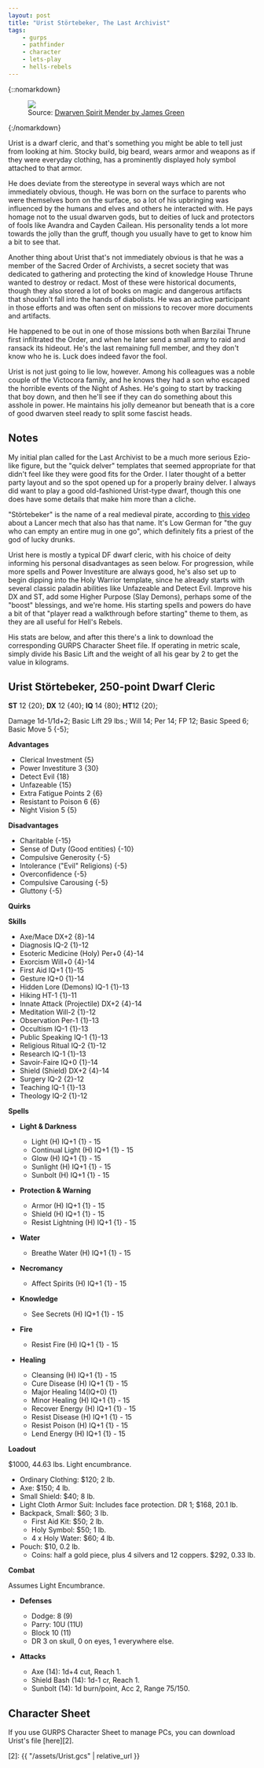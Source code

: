 ```yaml
---
layout: post
title: "Urist Störtebeker, The Last Archivist"
tags:
    - gurps
    - pathfinder
    - character
    - lets-play
    - hells-rebels
---
```


{::nomarkdown}
<figure class="center">
  <img src="{{ "/assets/james-green-daily11-2.jpg" | relative_url }}"/>
  <figcaption>Source: <a
  href="https://www.artstation.com/artwork/2xLEPA">Dwarven Spirit Mender by
  James Green</a></figcaption>
</figure>
{:/nomarkdown}

Urist is a dwarf cleric, and that's something you might be able to tell just
from looking at him. Stocky build, big beard, wears armor and weapons as if they
were everyday clothing, has a prominently displayed holy symbol attached to that
armor.

He does deviate from the stereotype in several ways which are not immediately
obvious, though. He was born on the surface to parents who were themselves born
on the surface, so a lot of his upbringing was influenced by the humans and
elves and others he interacted with. He pays homage not to the usual dwarven
gods, but to deities of luck and protectors of fools like Avandra and Cayden
Cailean. His personality tends a lot more towards the jolly than the gruff,
though you usually have to get to know him a bit to see that.

Another thing about Urist that's not immediately obvious is that he was a member
of the Sacred Order of Archivists, a secret society that was dedicated to
gathering and protecting the kind of knowledge House Thrune wanted to destroy or
redact. Most of these were historical documents, though they also stored a lot
of books on magic and dangerous artifacts that shouldn't fall into the hands of
diabolists. He was an active participant in those efforts and was often sent on
missions to recover more documents and artifacts.

He happened to be out in one of those missions both when Barzilai Thrune first
infiltrated the Order, and when he later send a small army to raid and ransack
its hideout. He's the last remaining full member, and they don't know who he
is. Luck does indeed favor the fool.

Urist is not just going to lie low, however. Among his colleagues was a noble
couple of the Victocora family, and he knows they had a son who escaped the
horrible events of the Night of Ashes. He's going to start by tracking that boy
down, and then he'll see if they can do something about this asshole in
power. He maintains his jolly demeanor but beneath that is a core of good
dwarven steel ready to split some fascist heads.

## Notes

My initial plan called for the Last Archivist to be a much more serious
Ezio-like figure, but the "quick delver" templates that seemed appropriate for
that didn't feel like they were good fits for the Order. I later thought of a
better party layout and so the spot opened up for a properly brainy delver. I
always did want to play a good old-fashioned Urist-type dwarf, though this one
does have some details that make him more than a cliche.

"Störtebeker" is the name of a real medieval pirate, according to [this
video][1] about a Lancer mech that also has that name. It's Low German for "the
guy who can empty an entire mug in one go", which definitely fits a priest of
the god of lucky drunks.

Urist here is mostly a typical DF dwarf cleric, with his choice of deity
informing his personal disadvantages as seen below. For progression, while more
spells and Power Investiture are always good, he's also set up to begin dipping
into the Holy Warrior template, since he already starts with several classic
paladin abilities like Unfazeable and Detect Evil. Improve his DX and ST, add
some Higher Purpose (Slay Demons), perhaps some of the "boost" blessings, and
we're home. His starting spells and powers do have a bit of that "player read a
walkthrough before starting" theme to them, as they are all useful for Hell's
Rebels.

His stats are below, and after this there's a link to download the corresponding
GURPS Character Sheet file. If operating in metric scale, simply divide his
Basic Lift and the weight of all his gear by 2 to get the value in kilograms.

## Urist Störtebeker, 250-point Dwarf Cleric

**ST** 12 {20}; **DX** 12 {40}; **IQ** 14 {80}; **HT**12 {20};

Damage 1d-1/1d+2; Basic Lift 29 lbs.; Will 14; Per 14; FP 12; Basic Speed 6;
Basic Move 5 {-5};

**Advantages**

- Clerical Investment {5}
- Power Investiture 3 {30}
- Detect Evil {18}
- Unfazeable {15}
- Extra Fatigue Points 2 {6}
- Resistant to Poison 6 {6}
- Night Vision 5 {5}

**Disadvantages**

- Charitable {-15}
- Sense of Duty (Good entities) {-10}
- Compulsive Generosity {-5}
- Intolerance ("Evil" Religions) {-5}
- Overconfidence {-5}
- Compulsive Carousing {-5}
- Gluttony {-5}

**Quirks**

**Skills**

- Axe/Mace DX+2 {8}-14
- Diagnosis IQ-2 {1}-12
- Esoteric Medicine (Holy) Per+0 {4}-14
- Exorcism Will+0 {4}-14
- First Aid IQ+1 {1}-15
- Gesture IQ+0 {1}-14
- Hidden Lore (Demons) IQ-1 {1}-13
- Hiking HT-1 {1}-11
- Innate Attack (Projectile) DX+2 {4}-14
- Meditation Will-2 {1}-12
- Observation Per-1 {1}-13
- Occultism IQ-1 {1}-13
- Public Speaking IQ-1 {1}-13
- Religious Ritual IQ-2 {1}-12
- Research IQ-1 {1}-13
- Savoir-Faire IQ+0 {1}-14
- Shield (Shield) DX+2 {4}-14
- Surgery IQ-2 {2}-12
- Teaching IQ-1 {1}-13
- Theology IQ-2 {1}-12

**Spells**

- **Light & Darkness**
  - Light (H) IQ+1 {1} - 15
  - Continual Light (H) IQ+1 {1} - 15
  - Glow (H) IQ+1 {1} - 15
  - Sunlight (H) IQ+1 {1} - 15
  - Sunbolt (H) IQ+1 {1} - 15

- **Protection & Warning**
  - Armor (H) IQ+1 {1} - 15
  - Shield (H) IQ+1 {1} - 15
  - Resist Lightning (H) IQ+1 {1} - 15


- **Water**
  - Breathe Water (H) IQ+1 {1} - 15

- **Necromancy**
  - Affect Spirits (H) IQ+1 {1} - 15

- **Knowledge**
  - See Secrets (H) IQ+1 {1} - 15

- **Fire**
  - Resist Fire (H) IQ+1 {1} - 15

- **Healing**
  - Cleansing (H) IQ+1 {1} - 15
  - Cure Disease (H) IQ+1 {1} - 15
  - Major Healing 14(IQ+0) {1}
  - Minor Healing (H) IQ+1 {1} - 15
  - Recover Energy (H) IQ+1 {1} - 15
  - Resist Disease (H) IQ+1 {1} - 15
  - Resist Poison (H) IQ+1 {1} - 15
  - Lend Energy (H) IQ+1 {1} - 15

**Loadout**

$1000, 44.63 lbs. Light encumbrance.

- Ordinary Clothing: $120; 2 lb.
- Axe: $150; 4 lb.
- Small Shield: $40; 8 lb.
- Light Cloth Armor Suit: Includes face protection. DR 1; $168, 20.1 lb.
- Backpack, Small: $60; 3 lb.
  - First Aid Kit: $50; 2 lb.
  - Holy Symbol: $50; 1 lb.
  - 4 x Holy Water: $60; 4 lb.
- Pouch: $10, 0.2 lb.
  - Coins: half a gold piece, plus 4 silvers and 12 coppers. $292, 0.33 lb.

**Combat**

Assumes Light Encumbrance.

- **Defenses**
  - Dodge: 8 (9)
  - Parry: 10U (11U)
  - Block 10 (11)
  - DR 3 on skull, 0 on eyes, 1 everywhere else.

- **Attacks**
  - Axe (14): 1d+4 cut, Reach 1.
  - Shield Bash (14): 1d-1 cr, Reach 1.
  - Sunbolt (14): 1d burn/point, Acc 2, Range 75/150.

## Character Sheet

If you use GURPS Character Sheet to manage PCs, you can download Urist's file
[here][2].

[1]: https://www.youtube.com/watch?v=tiQhS3cKJeY
[2]: {{ "/assets/Urist.gcs" | relative_url }}
